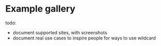# Example gallery

todo:

* document supported sites, with screenshots
* document real use cases to inspire people for ways to use wildcard
